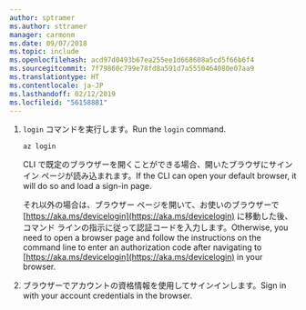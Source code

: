 ```yaml
---
author: sptramer
ms.author: sttramer
manager: carmonm
ms.date: 09/07/2018
ms.topic: include
ms.openlocfilehash: acd97d0493b67ea255ee1d668608a5cd5f66b6f4
ms.sourcegitcommit: 7f79860c799e78fd8a591d7a5550464080e07aa9
ms.translationtype: HT
ms.contentlocale: ja-JP
ms.lasthandoff: 02/12/2019
ms.locfileid: "56158881"
---
```

1. <span data-ttu-id="b7832-101">`login` コマンドを実行します。</span><span class="sxs-lookup"><span data-stu-id="b7832-101">Run the `login` command.</span></span>

    ```azurecli-interactive
    az login
    ```

    <span data-ttu-id="b7832-102">CLI で既定のブラウザーを開くことができる場合、開いたブラウザにサインイン ページが読み込まれます。</span><span class="sxs-lookup"><span data-stu-id="b7832-102">If the CLI can open your default browser, it will do so and load a sign-in page.</span></span>

    <span data-ttu-id="b7832-103">それ以外の場合は、ブラウザー ページを開いて、お使いのブラウザーで [https://aka.ms/devicelogin](https://aka.ms/devicelogin) に移動した後、コマンド ラインの指示に従って認証コードを入力します。</span><span class="sxs-lookup"><span data-stu-id="b7832-103">Otherwise, you need to open a browser page and follow the instructions on the command line to enter an  authorization code after navigating to [https://aka.ms/devicelogin](https://aka.ms/devicelogin) in your browser.</span></span>

2. <span data-ttu-id="b7832-104">ブラウザーでアカウントの資格情報を使用してサインインします。</span><span class="sxs-lookup"><span data-stu-id="b7832-104">Sign in with your account credentials in the browser.</span></span>
